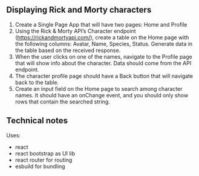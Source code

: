 ## Displaying Rick and Morty characters

1. Create a Single Page App that will have two pages: Home and Profile
2. Using the Rick & Morty API’s Character endpoint (https://rickandmortyapi.com/), create a
table on the Home page with the following columns: Avatar, Name, Species, Status.
Generate data in the table based on the received response.
3. When the user clicks on one of the names, navigate to the Profile page that will show
info about the character. Data should come from the API endpoint.
4. The character profile page should have a Back button that will navigate back to the 
table.
5. Create an input field on the Home page to search among character names. It should
have an onChange event, and you should only show rows that contain the searched
string.

## Technical notes

Uses:
- react
- react bootstrap as UI lib
- react router for routing
- esbuild for bundling


